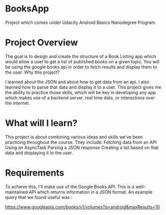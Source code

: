 # BooksApp
Project which comes under Udacity Android Basics Nanodegree Program

# Project Overview

The goal is to design and create the structure of a Book Listing app which would allow a user to get a list of published books on a given topic. You will be using the google books api in order to fetch results and display them to the user.
Why this project?

I learned about the JSON and about how to get data from an api. I also learned how to parse that data and display it to a user. This project gives me the ability to practice those skills, which will be key in developing any app which makes use of a backend server, real time data, or interactions over the internet.
# What will I learn?
This project is about combining various ideas and skills we’ve been practicing throughout the course. They include:
    Fetching data from an API
    Using an AsyncTask
    Parsing a JSON response
    Creating a list based on that data and displaying it to the user.

# Requirements
To achieve this, I'll make use of the Google Books API. This is a well-maintained API which returns information in a JSON format. An example query that we found useful was :

https://www.googleapis.com/books/v1/volumes?q=android&maxResults=10
